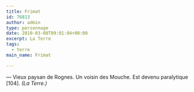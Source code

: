```yaml
---
title: Frimat
id: 76813
author: admin
type: personnage
date: 2010-03-08T09:01:04+00:00
excerpt: La Terre
tags:
  - terre
main_name: Frimat

---
```

— Vieux paysan de Rognes. Un voisin des Mouche. Est devenu paralytique [104]. _(La Terre.)_